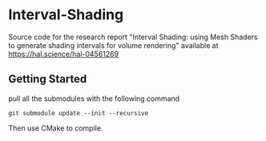 # Interval-Shading

Source code for the research report "Interval Shading: using Mesh Shaders to generate shading intervals for volume rendering" available at https://hal.science/hal-04561269

## Getting Started 

pull all the submodules with the following command
```
git submodule update --init --recursive
```

Then use CMake to compile.


